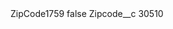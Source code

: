 <?xml version="1.0" encoding="UTF-8"?>
<CustomMetadata xmlns="http://soap.sforce.com/2006/04/metadata" xmlns:xsi="http://www.w3.org/2001/XMLSchema-instance" xmlns:xsd="http://www.w3.org/2001/XMLSchema">
    <label>ZipCode1759</label>
    <protected>false</protected>
    <values>
        <field>Zipcode__c</field>
        <value xsi:type="xsd:string">30510</value>
    </values>
</CustomMetadata>
